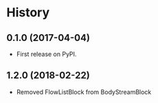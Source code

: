 # History

## 0.1.0 (2017-04-04)

- First release on PyPI.

## 1.2.0 (2018-02-22)

- Removed FlowListBlock from BodyStreamBlock
